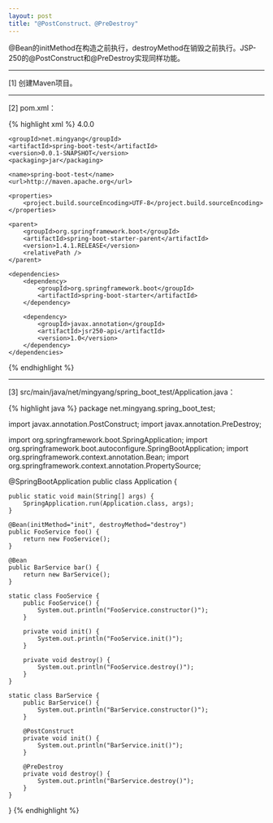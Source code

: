 ```yaml
---
layout: post
title: "@PostConstruct、@PreDestroy"
---
```


@Bean的initMethod在构造之前执行，destroyMethod在销毁之前执行。JSP-250的@PostConstruct和@PreDestroy实现同样功能。

---

[1] 创建Maven项目。

---

[2] pom.xml：

{% highlight xml %}
<project xmlns="http://maven.apache.org/POM/4.0.0" xmlns:xsi="http://www.w3.org/2001/XMLSchema-instance"
    xsi:schemaLocation="http://maven.apache.org/POM/4.0.0 http://maven.apache.org/xsd/maven-4.0.0.xsd">
    <modelVersion>4.0.0</modelVersion>

    <groupId>net.mingyang</groupId>
    <artifactId>spring-boot-test</artifactId>
    <version>0.0.1-SNAPSHOT</version>
    <packaging>jar</packaging>

    <name>spring-boot-test</name>
    <url>http://maven.apache.org</url>

    <properties>
        <project.build.sourceEncoding>UTF-8</project.build.sourceEncoding>
    </properties>

    <parent>
        <groupId>org.springframework.boot</groupId>
        <artifactId>spring-boot-starter-parent</artifactId>
        <version>1.4.1.RELEASE</version>
        <relativePath />
    </parent>

    <dependencies>
        <dependency>
            <groupId>org.springframework.boot</groupId>
            <artifactId>spring-boot-starter</artifactId>
        </dependency>
        
        <dependency>
            <groupId>javax.annotation</groupId>
            <artifactId>jsr250-api</artifactId>
            <version>1.0</version>
        </dependency>
    </dependencies>
</project>
{% endhighlight %}

---

[3] src/main/java/net/mingyang/spring_boot_test/Application.java：

{% highlight java %}
package net.mingyang.spring_boot_test;

import javax.annotation.PostConstruct;
import javax.annotation.PreDestroy;

import org.springframework.boot.SpringApplication;
import org.springframework.boot.autoconfigure.SpringBootApplication;
import org.springframework.context.annotation.Bean;
import org.springframework.context.annotation.PropertySource;

@SpringBootApplication
public class Application {
    
    public static void main(String[] args) {
        SpringApplication.run(Application.class, args);
    }
    
    @Bean(initMethod="init", destroyMethod="destroy")
    public FooService foo() {
        return new FooService();
    }
    
    @Bean
    public BarService bar() {
        return new BarService();
    }
    
    static class FooService {
        public FooService() {
            System.out.println("FooService.constructor()");
        }

        private void init() {
            System.out.println("FooService.init()");
        }

        private void destroy() {
            System.out.println("FooService.destroy()");
        }
    }
    
    static class BarService {
        public BarService() {
            System.out.println("BarService.constructor()");
        }
        
        @PostConstruct
        private void init() {
            System.out.println("BarService.init()");
        }
        
        @PreDestroy
        private void destroy() {
            System.out.println("BarService.destroy()");
        }
    }
}
{% endhighlight %}